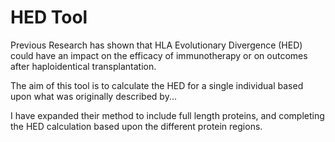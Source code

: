 # HED Tool

Previous Research has shown that HLA Evolutionary Divergence (HED) could have an impact on the efficacy of immunotherapy or on outcomes after haploidentical transplantation.

The aim of this tool is to calculate the HED for a single individual based upon what was originally described by...

I have expanded their method to include full length proteins, and completing the HED calculation based upon the different protein regions.